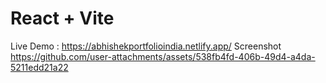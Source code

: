 # React + Vite
Live Demo : https://abhishekportfolioindia.netlify.app/
Screenshot
https://github.com/user-attachments/assets/538fb4fd-406b-49d4-a4da-5211edd21a22
